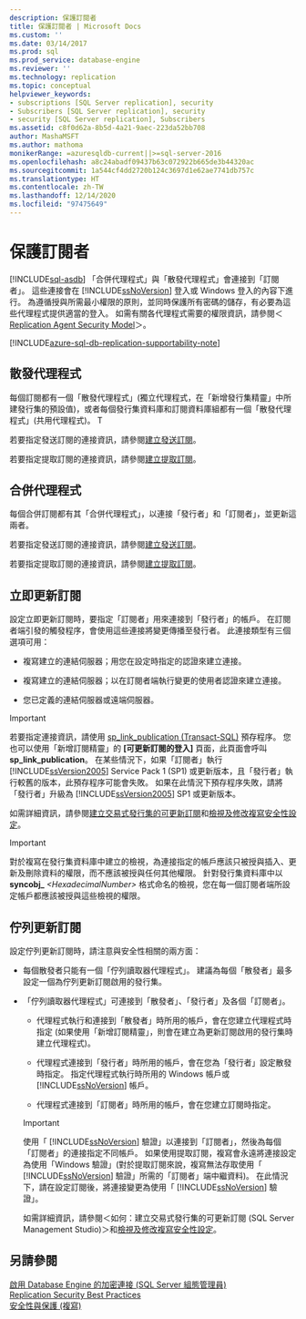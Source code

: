 ```yaml
---
description: 保護訂閱者
title: 保護訂閱者 | Microsoft Docs
ms.custom: ''
ms.date: 03/14/2017
ms.prod: sql
ms.prod_service: database-engine
ms.reviewer: ''
ms.technology: replication
ms.topic: conceptual
helpviewer_keywords:
- subscriptions [SQL Server replication], security
- Subscribers [SQL Server replication], security
- security [SQL Server replication], Subscribers
ms.assetid: c8f0d62a-8b5d-4a21-9aec-223da52bb708
author: MashaMSFT
ms.author: mathoma
monikerRange: =azuresqldb-current||>=sql-server-2016
ms.openlocfilehash: a8c24abadf09437b63c072922b665de3b44320ac
ms.sourcegitcommit: 1a544cf4dd2720b124c3697d1e62ae7741db757c
ms.translationtype: HT
ms.contentlocale: zh-TW
ms.lasthandoff: 12/14/2020
ms.locfileid: "97475649"
---
```

# <a name="secure-the-subscriber"></a>保護訂閱者
[!INCLUDE[sql-asdb](../../../includes/applies-to-version/sql-asdb.md)]
  「合併代理程式」與「散發代理程式」會連接到「訂閱者」。 這些連接會在 [!INCLUDE[ssNoVersion](../../../includes/ssnoversion-md.md)] 登入或 Windows 登入的內容下進行。 為遵循授與所需最小權限的原則，並同時保護所有密碼的儲存，有必要為這些代理程式提供適當的登入。 如需有關各代理程式需要的權限資訊，請參閱＜ [Replication Agent Security Model](../../../relational-databases/replication/security/replication-agent-security-model.md)＞。  

[!INCLUDE[azure-sql-db-replication-supportability-note](../../../includes/azure-sql-db-replication-supportability-note.md)]
  
## <a name="distribution-agent"></a>散發代理程式  
 每個訂閱都有一個「散發代理程式」(獨立代理程式，在「新增發行集精靈」中所建發行集的預設值)，或者每個發行集資料庫和訂閱資料庫組都有一個「散發代理程式」(共用代理程式)。 T  
  
 若要指定發送訂閱的連接資訊，請參閱[建立發送訂閱](../../../relational-databases/replication/create-a-push-subscription.md)。  
  
 若要指定提取訂閱的連接資訊，請參閱[建立提取訂閱](../../../relational-databases/replication/create-a-pull-subscription.md)。  
  
## <a name="merge-agent"></a>合併代理程式  
 每個合併訂閱都有其「合併代理程式」，以連接「發行者」和「訂閱者」，並更新這兩者。  
  
 若要指定發送訂閱的連接資訊，請參閱[建立發送訂閱](../../../relational-databases/replication/create-a-push-subscription.md)。  
  
 若要指定提取訂閱的連接資訊，請參閱[建立提取訂閱](../../../relational-databases/replication/create-a-pull-subscription.md)。  
  
## <a name="immediate-updating-subscriptions"></a>立即更新訂閱  
 設定立即更新訂閱時，要指定「訂閱者」用來連接到「發行者」的帳戶。 在訂閱者端引發的觸發程序，會使用這些連接將變更傳播至發行者。 此連接類型有三個選項可用：  
  
-   複寫建立的連結伺服器；用您在設定時指定的認證來建立連接。  
  
-   複寫建立的連結伺服器；以在訂閱者端執行變更的使用者認證來建立連接。  
  
-   您已定義的連結伺服器或遠端伺服器。  
  
> [!IMPORTANT]  
>  若要指定連接資訊，請使用 [sp_link_publication &#40;Transact-SQL&#41;](../../../relational-databases/system-stored-procedures/sp-link-publication-transact-sql.md) 預存程序。 您也可以使用「新增訂閱精靈」的 **[可更新訂閱的登入]** 頁面，此頁面會呼叫 **sp_link_publication**。 在某些情況下，如果「訂閱者」執行 [!INCLUDE[ssVersion2005](../../../includes/ssversion2005-md.md)] Service Pack 1 (SP1) 或更新版本，且「發行者」執行較舊的版本，此預存程序可能會失敗。 如果在此情況下預存程序失敗，請將「發行者」升級為 [!INCLUDE[ssVersion2005](../../../includes/ssversion2005-md.md)] SP1 或更新版本。  
  
 如需詳細資訊，請參閱[建立交易式發行集的可更新訂閱](../../../relational-databases/replication/publish/create-an-updatable-subscription-to-a-transactional-publication.md)和[檢視及修改複寫安全性設定](../../../relational-databases/replication/security/view-and-modify-replication-security-settings.md)。  
  
> [!IMPORTANT]  
>  對於複寫在發行集資料庫中建立的檢視，為連接指定的帳戶應該只被授與插入、更新及刪除資料的權限，而不應該被授與任何其他權限。 針對發行集資料庫中以 **syncobj_** _\<HexadecimalNumber>_ 格式命名的檢視，您在每一個訂閱者端所設定帳戶都應該被授與這些檢視的權限。  
  
## <a name="queued-updating-subscriptions"></a>佇列更新訂閱  
 設定佇列更新訂閱時，請注意與安全性相關的兩方面：  
  
-   每個散發者只能有一個「佇列讀取器代理程式」。 建議為每個「散發者」最多設定一個為佇列更新訂閱啟用的發行集。  
  
-   「佇列讀取器代理程式」可連接到「散發者」、「發行者」及各個「訂閱者」。  
  
    -   代理程式執行和連接到「散發者」時所用的帳戶，會在您建立代理程式時指定 (如果使用「新增訂閱精靈」，則會在建立為更新訂閱啟用的發行集時建立代理程式)。  
  
    -   代理程式連接到「發行者」時所用的帳戶，會在您為「發行者」設定散發時指定。 指定代理程式執行時所用的 Windows 帳戶或 [!INCLUDE[ssNoVersion](../../../includes/ssnoversion-md.md)] 帳戶。  
  
    -   代理程式連接到「訂閱者」時所用的帳戶，會在您建立訂閱時指定。  
  
    > [!IMPORTANT]  
    >  使用「 [!INCLUDE[ssNoVersion](../../../includes/ssnoversion-md.md)] 驗證」以連接到「訂閱者」，然後為每個「訂閱者」的連接指定不同帳戶。 如果使用提取訂閱，複寫會永遠將連接設定為使用「Windows 驗證」(對於提取訂閱來說，複寫無法存取使用「 [!INCLUDE[ssNoVersion](../../../includes/ssnoversion-md.md)] 驗證」所需的「訂閱者」端中繼資料)。 在此情況下，請在設定訂閱後，將連接變更為使用「 [!INCLUDE[ssNoVersion](../../../includes/ssnoversion-md.md)] 驗證」。  
  
     如需詳細資訊，請參閱＜如何：建立交易式發行集的可更新訂閱 (SQL Server Management Studio)＞和[檢視及修改複寫安全性設定](../../../relational-databases/replication/security/view-and-modify-replication-security-settings.md)。  
  
## <a name="see-also"></a>另請參閱  
 [啟用 Database Engine 的加密連接 &#40;SQL Server 組態管理員&#41;](../../../database-engine/configure-windows/enable-encrypted-connections-to-the-database-engine.md)   
 [Replication Security Best Practices](../../../relational-databases/replication/security/replication-security-best-practices.md)   
 [安全性與保護 &#40;複寫&#41;](../../../relational-databases/replication/security/view-and-modify-replication-security-settings.md)  
  
  
